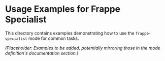 # Usage Examples for Frappe Specialist

This directory contains examples demonstrating how to use the `frappe-specialist` mode for common tasks.

*(Placeholder: Examples to be added, potentially mirroring those in the mode definition's documentation section.)*